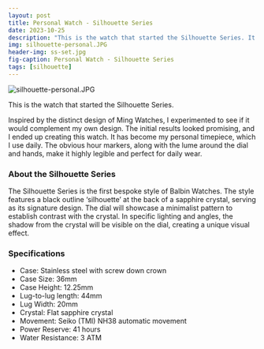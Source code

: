 ```yaml
---
layout: post
title: Personal Watch - Silhouette Series
date: 2023-10-25
description: "This is the watch that started the Silhouette Series. It became my personal timepiece, and I've been using it as my daily driver."
img: silhouette-personal.JPG
header-img: ss-set.jpg
fig-caption: Personal Watch - Silhouette Series
tags: [silhouette]
---
```

![silhouette-personal.JPG]({{site.baseurl}}/assets/img/silhouette-personal.JPG)

This is the watch that started the Silhouette Series.

Inspired by the distinct design of Ming Watches, I experimented to see if it would complement my own design. The initial results looked promising, and I ended up creating this watch. It has become my personal timepiece, which I use daily. The obvious hour markers, along with the lume around the dial and hands, make it highly legible and perfect for daily wear.

### About the Silhouette Series
The Silhouette Series is the first bespoke style of Balbin Watches. The style features a black outline ‘silhouette’ at the back of a sapphire crystal, serving as its signature design.
The dial will showcase a minimalist pattern to establish contrast with the crystal. In specific lighting and angles, the shadow from the crystal will be visible on the dial, creating a unique visual effect.

### Specifications
- Case: Stainless steel with screw down crown
- Case Size: 36mm
- Case Height: 12.25mm
- Lug-to-lug length: 44mm
- Lug Width: 20mm
- Crystal: Flat sapphire crystal
- Movement: Seiko (TMI) NH38 automatic movement
- Power Reserve: 41 hours
- Water Resistance: 3 ATM
